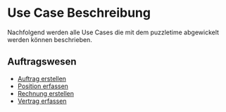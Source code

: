 
# Use Case Beschreibung
Nachfolgend werden alle Use Cases die mit dem puzzletime abgewickelt werden können beschrieben. 

## Auftragswesen

* [Auftrag erstellen](createorder.md)
* [Position erfassen](creatposition.md)
* [Rechnung erstellen](createinvoice.md)
* [Vertrag erfassen](capturecontract.md)
